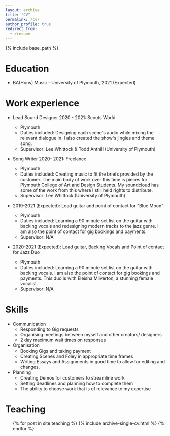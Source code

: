 ```yaml
---
layout: archive
title: "CV"
permalink: /cv/
author_profile: true
redirect_from:
  - /resume
---
```


{% include base_path %}

Education
======
* BA(Hons) Music - University of Plymouth, 2021 (Expected)

Work experience
======
* Lead Sound Designer 2020 - 2021: Scouts World
  * Plymouth
  * Duties included: Designing each scene's audio while mixing the relevant dialogue in. I also created the show's jingles and theme song.
  * Supervisor: Lee Whittock & Todd Anthill (University of Plymouth)
  
* Song Writer 2020- 2021: Freelance
  * Plymouth
  * Duties included:  Creating music to fit the briefs provided by the customer. The main body of work over this time is pieces for Plymouth College of Art and Design Students. My soundcloud has some of the work from this where I still held rights to distribute.
  * Supervisor: Lee Whittock (University of Plymouth)

* 2019-2021 (Expected): Lead guitar and point of contact for "Blue Moon"
  * Plymouth
  * Duties included: Learning a 90 minute set list on the guitar with backing vocals and redesigning modern tracks to the jazz genre. I am also the point of contact for gig bookings and payments.
  * Supervisor: N/A
  
* 2020-2021 (Expected): Lead guitar, Backing Vocals and Point of contact for Jazz Duo
  * Plymouth
  * Duties included: Learning a 90 minute set list on the guitar with backing vocals. I am also the point of contact for gig bookings and payments. This duo is with Eleisha Milverton, a stunning female vocalist.
  * Supervisor: N/A
  
Skills
======
* Communication
  * Responding to Gig requests
  * Organising meetings between myself and other creators/ designers
  * 2 day maximum wait times on responses
* Organisation
  * Booking Gigs and taking payment
  * Creating Scenes and Foley in appropriate time frames
  * Writing Essays and Assignments in good time to allow for editing and changes.
* Planning
  * Creating Demos for customers to streamline work
  * Setting deadlines and planning how to complete them
  * The ability to choose work that is of relevance to my expertise


Teaching
======
  <ul>{% for post in site.teaching %}
    {% include archive-single-cv.html %}
  {% endfor %}</ul>
  
